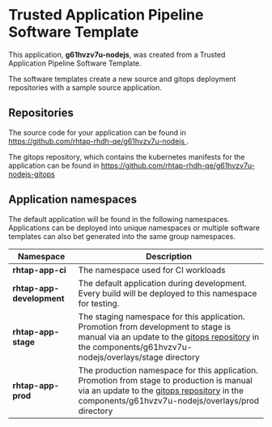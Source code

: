 # Trusted Application Pipeline Software Template

This application, **g61hvzv7u-nodejs**, was created from a Trusted Application Pipeline Software Template.

The software templates create a new source and gitops deployment repositories with a sample source application. 

## Repositories

The source code for your application can be found in [https://github.com/rhtap-rhdh-qe/g61hvzv7u-nodejs ](https://github.com/rhtap-rhdh-qe/g61hvzv7u-nodejs ).
 
The gitops repository, which contains the kubernetes manifests for the application can be found in 
[https://github.com/rhtap-rhdh-qe/g61hvzv7u-nodejs-gitops ](https://github.com/rhtap-rhdh-qe/g61hvzv7u-nodejs-gitops ) 

## Application namespaces 

The default application will be found in the following namespaces. Applications can be deployed into unique namespaces or multiple software templates can also bet generated into the same group namespaces.  

|  Namespace   |  Description   |  
| -------- | -------- |
| **rhtap-app-ci** | The namespace used for CI workloads |
| **rhtap-app-development** | The default application during development. Every build will be deployed to this namespace for testing. |
| **rhtap-app-stage** | The staging namespace for this application. Promotion from development to stage is manual via an update to the [gitops repository](https://github.com/rhtap-rhdh-qe/g61hvzv7u-nodejs-gitops ) in the components/g61hvzv7u-nodejs/overlays/stage directory |
| **rhtap-app-prod** | The production namespace for this application. Promotion from stage to production is manual via an update to the [gitops repository](https://github.com/rhtap-rhdh-qe/g61hvzv7u-nodejs-gitops ) in the components/g61hvzv7u-nodejs/overlays/prod directory |